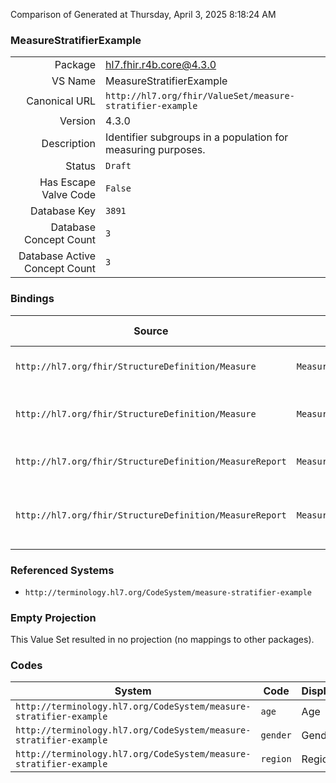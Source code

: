 Comparison of 
Generated at Thursday, April 3, 2025 8:18:24 AM

### MeasureStratifierExample

|      |     |
| ---: | --- |
| Package | hl7.fhir.r4b.core@4.3.0 |
| VS Name | MeasureStratifierExample |
| Canonical URL | `http://hl7.org/fhir/ValueSet/measure-stratifier-example` |
| Version | 4.3.0 |
| Description | Identifier subgroups in a population for measuring purposes. |
| Status | `Draft` |
| Has Escape Valve Code | `False` |
| Database Key | `3891` |
| Database Concept Count | `3` |
| Database Active Concept Count | `3` |
### Bindings

| Source | Element | Binding | Strength | Element Short |
| ------ | ------- | ------- | -------- | ------------- |
| `http://hl7.org/fhir/StructureDefinition/Measure` | `Measure.group.stratifier.code` | `http://hl7.org/fhir/ValueSet/measure-stratifier-example` | `Example` | Meaning of the stratifier |
| `http://hl7.org/fhir/StructureDefinition/Measure` | `Measure.group.stratifier.component.code` | `http://hl7.org/fhir/ValueSet/measure-stratifier-example` | `Example` | Meaning of the stratifier component |
| `http://hl7.org/fhir/StructureDefinition/MeasureReport` | `MeasureReport.group.stratifier.code` | `http://hl7.org/fhir/ValueSet/measure-stratifier-example` | `Example` | What stratifier of the group |
| `http://hl7.org/fhir/StructureDefinition/MeasureReport` | `MeasureReport.group.stratifier.stratum.component.code` | `http://hl7.org/fhir/ValueSet/measure-stratifier-example` | `Example` | What stratifier component of the group |

### Referenced Systems

* `http://terminology.hl7.org/CodeSystem/measure-stratifier-example`
### Empty Projection

This Value Set resulted in no projection (no mappings to other packages).

### Codes

| System | Code | Display |
| ------ | ---- | ------- |
| `http://terminology.hl7.org/CodeSystem/measure-stratifier-example` | `age` | Age |
| `http://terminology.hl7.org/CodeSystem/measure-stratifier-example` | `gender` | Gender |
| `http://terminology.hl7.org/CodeSystem/measure-stratifier-example` | `region` | Region |
